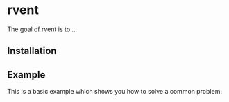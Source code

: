 
# rvent

<!-- badges: start -->
<!-- badges: end -->

The goal of rvent is to ...

## Installation



## Example

This is a basic example which shows you how to solve a common problem:


